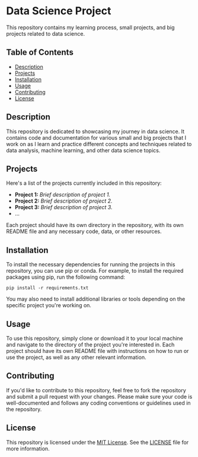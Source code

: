 # Data Science Project

This repository contains my learning process, small projects, and big projects related to data science.

## Table of Contents

- [Description](#description)
- [Projects](#projects)
- [Installation](#installation)
- [Usage](#usage)
- [Contributing](#contributing)
- [License](#license)

## Description

This repository is dedicated to showcasing my journey in data science. It contains code and documentation for various small and big projects that I work on as I learn and practice different concepts and techniques related to data analysis, machine learning, and other data science topics.

## Projects

Here's a list of the projects currently included in this repository:

- **Project 1:** _Brief description of project 1._
- **Project 2:** _Brief description of project 2._
- **Project 3:** _Brief description of project 3._
- ...

Each project should have its own directory in the repository, with its own README file and any necessary code, data, or other resources.

## Installation

To install the necessary dependencies for running the projects in this repository, you can use pip or conda. For example, to install the required packages using pip, run the following command:

```
pip install -r requirements.txt
```

You may also need to install additional libraries or tools depending on the specific project you're working on.

## Usage

To use this repository, simply clone or download it to your local machine and navigate to the directory of the project you're interested in. Each project should have its own README file with instructions on how to run or use the project, as well as any other relevant information.

## Contributing

If you'd like to contribute to this repository, feel free to fork the repository and submit a pull request with your changes. Please make sure your code is well-documented and follows any coding conventions or guidelines used in the repository.

## License

This repository is licensed under the [MIT License](https://opensource.org/licenses/MIT). See the [LICENSE](LICENSE) file for more information.
